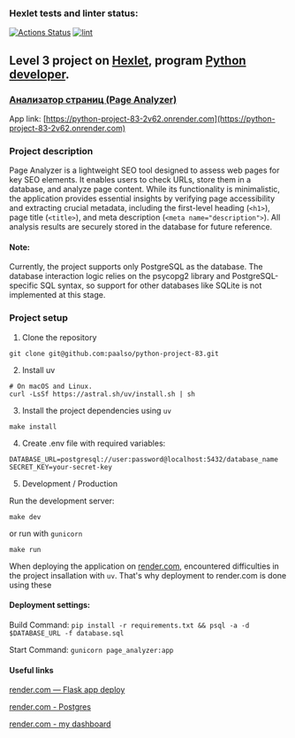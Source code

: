 ### Hexlet tests and linter status:
[![Actions Status](https://github.com/paalso/python-project-83/actions/workflows/hexlet-check.yml/badge.svg)](https://github.com/paalso/python-project-83/actions) 
[![lint](https://github.com/paalso/python-project-83/actions/workflows/lint.yml/badge.svg)](https://github.com/paalso/python-project-83/actions/workflows/lint.yml)

## Level 3 project on [Hexlet](https://ru.hexlet.io/), program [Python developer](https://ru.hexlet.io/programs/python).
### [Анализатор страниц (Page Analyzer)](https://ru.hexlet.io/programs/python/projects/83)

App link: [https://python-project-83-2v62.onrender.com](https://python-project-83-2v62.onrender.com)

### Project description

Page Analyzer is a lightweight SEO tool designed to assess web pages for key SEO elements. It enables users to check URLs, store them in a database, and analyze page content. While its functionality is minimalistic, the application provides essential insights by verifying page accessibility and extracting crucial metadata, including the first-level heading (`<h1>`), page title (`<title>`), and meta description (`<meta name="description">`). All analysis results are securely stored in the database for future reference.

#### Note:
Currently, the project supports only PostgreSQL as the database. The database interaction logic relies on the psycopg2 library and PostgreSQL-specific SQL syntax, so support for other databases like SQLite is not implemented at this stage.

### Project setup

1. Clone the repository

```
git clone git@github.com:paalso/python-project-83.git
```

2. Install uv
```
# On macOS and Linux.
curl -LsSf https://astral.sh/uv/install.sh | sh
```

3. Install the project dependencies using `uv`
```
make install
```

4. Create .env file with required variables:
```
DATABASE_URL=postgresql://user:password@localhost:5432/database_name
SECRET_KEY=your-secret-key
```

5. Development / Production

Run the development server:
```
make dev
```
or run with `gunicorn`
```
make run
```

When deploying the application on [render.com](https://render.com/), encountered difficulties in the project insallation with `uv`. That's why deployment to render.com is done using these

#### Deployment settings:

Build Command: `pip install -r requirements.txt && psql -a -d $DATABASE_URL -f database.sql`

Start Command: `gunicorn page_analyzer:app`

#### Useful links
[render.com — Flask app deploy](https://render.com/docs/deploy-flask)

[render.com - Postgres](https://render.com/docs/postgresql-creating-connecting)

[render.com - my dashboard](https://dashboard.render.com/)
